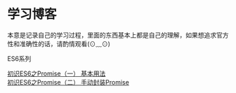 # 学习博客
本意是记录自己的学习过程，里面的东西基本上都是自己的理解，如果想追求官方性和准确性的话，请酌情观看(⊙﹏⊙) 

ES6系列

[初识ES6之Promise（一） 基本用法](https://github.com/LyzSg/Blog/issues/2 "初识ES6之Promise（一） 基本用法")  
[初识ES6之Promise（二） 手动封装Promise](https://github.com/LyzSg/Blog/issues/3 "初识ES6之Promise（二） 手动封装Promise")
